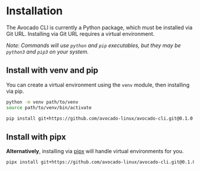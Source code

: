 # Installation

The Avocado CLI is currently a Python package, which must be installed via Git URL. Installing via Git URL requires a virtual environment.

_Note: Commands will use `python` and `pip` executables, but they may be `python3` and `pip3` on your system._

## Install with venv and pip

You can create a virtual environment using the `venv` module, then installing via pip.

```bash
python -m venv path/to/venv
source path/to/venv/bin/activate

pip install git+https://github.com/avocado-linux/avocado-cli.git@0.1.0
```

## Install with pipx

**Alternatively**, installing via [pipx](https://github.com/pypa/pipx) will handle virtual environments for you.

```bash
pipx install git+https://github.com/avocado-linux/avocado-cli.git@0.1.0
```
